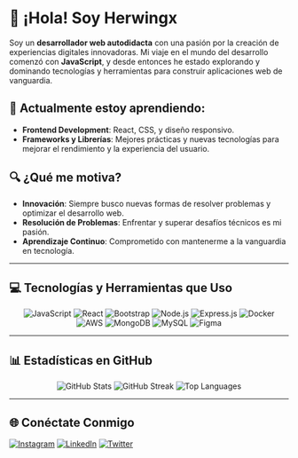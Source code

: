 # 👋 ¡Hola! Soy Herwingx

Soy un **desarrollador web autodidacta** con una pasión por la creación de experiencias digitales innovadoras. Mi viaje en el mundo del desarrollo comenzó con **JavaScript**, y desde entonces he estado explorando y dominando tecnologías y herramientas para construir aplicaciones web de vanguardia.

## 🚀 **Actualmente estoy aprendiendo:**
- **Frontend Development**: React, CSS, y diseño responsivo.
- **Frameworks y Librerías**: Mejores prácticas y nuevas tecnologías para mejorar el rendimiento y la experiencia del usuario.

## 🔍 **¿Qué me motiva?**
- **Innovación**: Siempre busco nuevas formas de resolver problemas y optimizar el desarrollo web.
- **Resolución de Problemas**: Enfrentar y superar desafíos técnicos es mi pasión.
- **Aprendizaje Continuo**: Comprometido con mantenerme a la vanguardia en tecnología.

---

## 💻 **Tecnologías y Herramientas que Uso**

<p align="center">
  <img src="https://img.shields.io/badge/JavaScript-%23323330.svg?style=for-the-badge&logo=javascript&logoColor=%23F7DF1E" alt="JavaScript">
  <img src="https://img.shields.io/badge/React-%2320232a.svg?style=for-the-badge&logo=react&logoColor=%2361DAFB" alt="React">
  <img src="https://img.shields.io/badge/Bootstrap-%23563D7C.svg?style=for-the-badge&logo=bootstrap&logoColor=white" alt="Bootstrap">
  <img src="https://img.shields.io/badge/Node.js-%2343853D.svg?style=for-the-badge&logo=node.js&logoColor=white" alt="Node.js">
  <img src="https://img.shields.io/badge/Express.js-%23404d59.svg?style=for-the-badge&logo=express&logoColor=%2361DAFB" alt="Express.js">
  <img src="https://img.shields.io/badge/Docker-%230db7ed.svg?style=for-the-badge&logo=docker&logoColor=white" alt="Docker">
  <img src="https://img.shields.io/badge/AWS-%23FF9900.svg?style=for-the-badge&logo=amazon-aws&logoColor=white" alt="AWS">
  <img src="https://img.shields.io/badge/MongoDB-%234ea94b.svg?style=for-the-badge&logo=mongodb&logoColor=white" alt="MongoDB">
  <img src="https://img.shields.io/badge/MySQL-%23000.svg?style=for-the-badge&logo=mysql&logoColor=white" alt="MySQL">
  <img src="https://img.shields.io/badge/Figma-%23F24E1E.svg?style=for-the-badge&logo=figma&logoColor=white" alt="Figma">
</p>

---

## 📊 **Estadísticas en GitHub**

<p align="center">
  <img src="https://github-readme-stats.vercel.app/api?username=herwingx&theme=transparent&hide_border=true&include_all_commits=true&count_private=true" alt="GitHub Stats">
  <img src="https://github-readme-streak-stats.herokuapp.com/?user=herwingx&theme=transparent&hide_border=true" alt="GitHub Streak">
  <img src="https://github-readme-stats.vercel.app/api/top-langs/?username=herwingx&theme=transparent&hide_border=true&layout=compact" alt="Top Languages">
</p>

---

## 🌐 **Conéctate Conmigo**

<p align="left">
  <a href="https://instagram.com/herwingx" target="_blank"><img src="https://img.shields.io/badge/Instagram-%23E4405F.svg?logo=Instagram&logoColor=white" alt="Instagram"></a>
  <a href="https://linkedin.com/in/herwingx" target="_blank"><img src="https://img.shields.io/badge/LinkedIn-%230077B5.svg?logo=linkedin&logoColor=white" alt="LinkedIn"></a>
  <a href="https://tiktok.com/@herwingx" target="_blank"><img 
  <a href="https://twitter.com/herwingx" target="_blank"><img src="https://img.shields.io/badge/Twitter-%231DA1F2.svg?logo=Twitter&logoColor=white" alt="Twitter"></a>
</p>